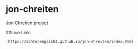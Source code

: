 # jon-chreiten
Jon Chretien project


##Live Link:
```
-https://ashtonenglish3.github.io/jon-chreiten/index.html
```
